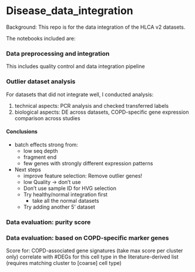 # Disease_data_integration

Background: This repo is for the data integration of the HLCA v2 datasets. 

The notebooks included are:

### Data preprocessing and integration
This includes quality control and data integration pipeline

### Outlier dataset analysis
For datasets that did not integrate well, I conducted analysis:
1. technical aspects: PCR analysis and checked transferred labels
3. biological aspects: DE across datasets, COPD-specific gene expression comparison across studies
#### Conclusions
- batch effects strong from:
    - low seq depth
    - fragment end
    - few genes with strongly different expression patterns
- Next steps
    - improve feature selection: Remove outlier genes!
    - low Quality → don’t use
    - Don’t use sample ID for HVG selection
    - Try healthy/normal integration first
        - take all the normal datasets
    - Try adding another 5’ dataset
### Data evaluation: purity score

### Data evaluation: based on COPD-specific marker genes
Score for:
COPD-associated gene signatures (take max score per cluster only)
correlate with #DEGs for this cell type in the literature-derived list (requires matching cluster to [coarse] cell type)
